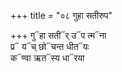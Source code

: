 +++
title = "०८ गुहा सतीरुप"

+++
गु᳓हा सती᳓र् उ᳓प त्म᳓ना  
प्र᳓ य᳓च् छो᳓चन्त धीत᳓यः  
क᳓ण्वा ऋत᳓स्य धा᳓रया